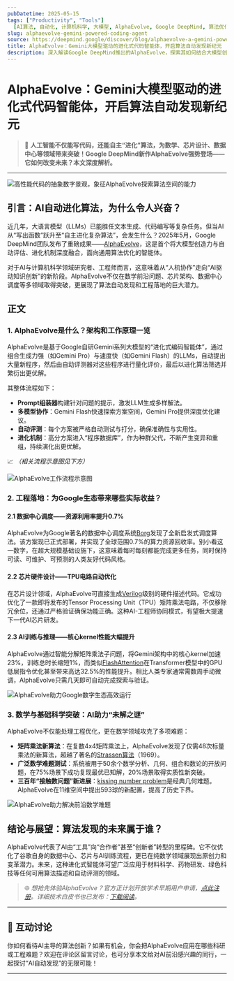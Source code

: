 ```yaml
---
pubDatetime: 2025-05-15
tags: ["Productivity", "Tools"]
  [AI算法, 自动化, 计算机科学, 大模型, AlphaEvolve, Google DeepMind, 算法优化]
slug: alphaevolve-gemini-powered-coding-agent
source: https://deepmind.google/discover/blog/alphaevolve-a-gemini-powered-coding-agent-for-designing-advanced-algorithms/
title: AlphaEvolve：Gemini大模型驱动的进化式代码智能体，开启算法自动发现新纪元
description: 深入解读Google DeepMind推出的AlphaEvolve，探索其如何结合大模型创造力与自动评估，实现算法自动演化，并已在数据中心、芯片设计、AI训练及数学前沿问题中展现变革性应用。
---
```


# AlphaEvolve：Gemini大模型驱动的进化式代码智能体，开启算法自动发现新纪元

> 🚀 **人工智能不仅能写代码，还能自主“进化”算法，为数学、芯片设计、数据中心等领域带来突破！Google DeepMind新作AlphaEvolve强势登场——它如何改变未来？本文深度解析。**

---

![高性能代码的抽象数字景观，象征AlphaEvolve探索算法空间的能力](https://lh3.googleusercontent.com/Gw688MNwkQVBeUALSFtQz46Oh4NFoZAe10mEpvtmZhKuWhlQsi5uh2KFHKbxH8NhBnOGUNza6O6-0HElml2zEN06vI_9oAsjAxFVzxjDL5DOw7HsAw=w1072-h603-n-nu)

## 引言：AI自动进化算法，为什么令人兴奋？

近几年，大语言模型（LLMs）已能胜任文本生成、代码编写等复杂任务。但当AI从“写出函数”跃升至“自主进化复杂算法”，会发生什么？2025年5月，Google DeepMind团队发布了重磅成果——[AlphaEvolve](https://deepmind.google/discover/blog/alphaevolve-a-gemini-powered-coding-agent-for-designing-advanced-algorithms/)，这是首个将大模型创造力与自动评估、进化机制深度融合，面向通用算法优化的智能体。

对于AI与计算机科学领域研究者、工程师而言，这意味着从“人机协作”走向“AI驱动知识创新”的新阶段。AlphaEvolve不仅在数学前沿问题、芯片架构、数据中心调度等多领域取得突破，更展现了算法自动发现和工程落地的巨大潜力。

## 正文

### 1. AlphaEvolve是什么？架构和工作原理一览

AlphaEvolve是基于Google自研Gemini系列大模型的“进化式编码智能体”，通过组合生成力强（如Gemini Pro）与速度快（如Gemini Flash）的LLMs，自动提出大量新程序，然后由自动评测器对这些程序进行量化评价，最后以进化算法筛选并繁衍出更优解。

其整体流程如下：

- **Prompt组装器**构建针对问题的提示，激发LLM生成多样解法。
- **多模型协作**：Gemini Flash快速探索方案空间，Gemini Pro提供深度优化建议。
- **自动评测**：每个方案被严格自动测试与打分，确保准确性与实用性。
- **进化机制**：高分方案进入“程序数据库”，作为种群父代，不断产生变异和重组，持续演化出更优解。

📈 _（相关流程示意图见下方）_

![AlphaEvolve工作流程示意图](https://lh3.googleusercontent.com/h9YL1McSoifYFJy1L7hYhdkOcNY3WUsd0fLCwVO8GzXFoKt3_oXTsJvWqUztB4Q61rB_qoa1AK57NVyHuZCKuvli6nF_YnMQfxJVfu6II-weZeVMrA=w264-h156-n-nu)

### 2. 工程落地：为Google生态带来哪些实际收益？

#### 2.1 数据中心调度——资源利用率提升0.7%

AlphaEvolve为Google著名的数据中心调度系统[Borg](https://research.google/pubs/large-scale-cluster-management-at-google-with-borg/)发现了全新启发式调度算法。该方案现已正式部署，并实现了全球范围0.7%的算力资源回收率。别小看这一数字，在超大规模基础设施下，这意味着每时每刻都能完成更多任务，同时保持可读、可维护、可预测的人类友好代码风格。

#### 2.2 芯片硬件设计——TPU电路自动优化

在芯片设计领域，AlphaEvolve可直接生成[Verilog](https://en.wikipedia.org/wiki/Verilog)级别的硬件描述代码。它成功优化了一款即将发布的Tensor Processing Unit（TPU）矩阵乘法电路，不仅移除冗余位，还通过严格验证确保功能正确。这种AI-工程师协同模式，有望极大提速下一代AI芯片研发。

#### 2.3 AI训练与推理——核心kernel性能大幅提升

AlphaEvolve通过智能分解矩阵乘法子问题，将Gemini架构中的核心kernel加速23%，训练总时长缩短1%，而类似[FlashAttention](https://arxiv.org/abs/2205.14135)在Transformer模型中的GPU低层指令优化甚至带来高达32.5%的性能提升。相比人类专家通常需数周手动微调，AlphaEvolve只需几天即可自动完成探索与验证。

![AlphaEvolve助力Google数字生态高效运行](https://lh3.googleusercontent.com/I4XIOUffm7QcLIdlD4MzdDyyhRfZSPyX6Ay0GSZ6f_LcmQ0FS3MoGg8mTsHsePHQkfG1Mg4P8C-nG17FDk0MJ2lQIhe1c_TkOwYKGOiWHMC9ouRzsQ=w264-h156-n-nu)

### 3. 数学与基础科学突破：AI助力“未解之谜”

AlphaEvolve不仅能处理工程优化，更在数学领域攻克了多项难题：

- **矩阵乘法新算法**：在复数4x4矩阵乘法上，AlphaEvolve发现了仅需48次标量乘法的新算法，超越了著名的[Strassen算法](https://en.wikipedia.org/wiki/Strassen_algorithm)（1969）。
- **广泛数学难题测试**：系统被用于50余个数学分析、几何、组合和数论的开放问题，在75%场景下成功复现最优已知解，20%场景取得实质性新突破。
- **三百年“接触数问题”新进展**：[kissing number problem](https://en.wikipedia.org/wiki/Kissing_number)是经典几何难题。AlphaEvolve在11维空间中提出593球的新配置，提高了历史下界。

![AlphaEvolve助力解决前沿数学难题](https://lh3.googleusercontent.com/oHcnMJlXBKxmgAq2PkcUOoYpLJ3rOx7-WlSl2sEUtTaxKjuyAzW0Wpl7EX08Rzx54EaA0LFvp27Azm1jM3h1uSDwQD-oX7gXUhtmOdoSnPqfZ-16hg=w616)

## 结论与展望：算法发现的未来属于谁？

AlphaEvolve代表了AI由“工具”向“合作者”甚至“创新者”转型的里程碑。它不仅优化了谷歌自身的数据中心、芯片与AI训练流程，更已在纯数学领域展现出原创力和变革潜力。未来，这种进化式智能体可望广泛应用于材料科学、药物研发、绿色科技等任何可用算法描述和自动评测的领域。

> 🌐 _想抢先体验AlphaEvolve？官方正计划开放学术早期用户申请，[点此注册](https://forms.gle/WyqAoh1ixdfq6tgN8)。详细技术白皮书也已发布：[下载阅读](https://storage.googleapis.com/deepmind-media/DeepMind.com/Blog/alphaevolve-a-gemini-powered-coding-agent-for-designing-advanced-algorithms/AlphaEvolve.pdf)。_

---

## 🤔 互动讨论

你如何看待AI主导的算法创新？如果有机会，你会把AlphaEvolve应用在哪些科研或工程难题？欢迎在评论区留言讨论，也可分享本文给对AI前沿感兴趣的同行，一起探讨“AI自动发现”的无限可能！

---
